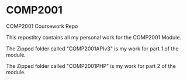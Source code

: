 # COMP2001
COMP2001 Coursework Repo

This repostitry contains all my personal work for the COMP2001 Module.

The Zipped folder called "COMP2001APIv3" is my work for part 1 of the module.

The Zipped folder called "COMP2001PHP" is my work for part 2 of the module.
